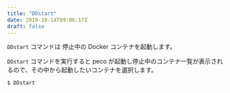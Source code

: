 ```yaml
---
title: "DDstart"
date: 2019-10-14T09:06:17Z
draft: false
---
```


``DDstart`` コマンドは 停止中の Docker コンテナを起動します。

``DDstart`` コマンドを実行すると peco が起動し停止中のコンテナ一覧が表示されるので、その中から起動したいコンテナを選択します。

```bash
$ DDstart
```